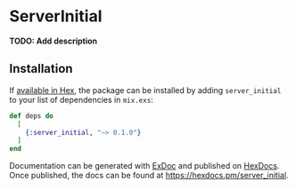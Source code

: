 # ServerInitial

**TODO: Add description**

## Installation

If [available in Hex](https://hex.pm/docs/publish), the package can be installed
by adding `server_initial` to your list of dependencies in `mix.exs`:

```elixir
def deps do
  [
    {:server_initial, "~> 0.1.0"}
  ]
end
```

Documentation can be generated with [ExDoc](https://github.com/elixir-lang/ex_doc)
and published on [HexDocs](https://hexdocs.pm). Once published, the docs can
be found at <https://hexdocs.pm/server_initial>.

